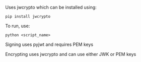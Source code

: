 Uses jwcrypto which can be installed using:    
```
pip install jwcrypto
```

To run, use:
```
python <script_name>
```

Signing uses pyjwt and requires PEM keys

Encrypting uses jwcrypto and can use either JWK or PEM keys
